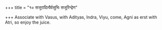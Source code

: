 +++
title = "१० सजूरादित्यैर्वसुभिः सजूरिन्द्रेण"

+++
Associate with Vasus, with Adityas, Indra, Viyu, come, Agni as erst with Atri, so enjoy the juice.